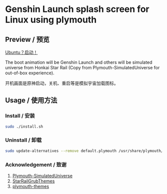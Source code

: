 # Genshin Launch splash screen for Linux using plymouth

## Preview / 预览

[Ubuntu？启动！](https://www.bilibili.com/video/BV1nN411g789)

The boot animation will be Genshin Launch and others will be simulated universe from Honkai Star Rail (Copy from Plymouth-SimulatedUniverse for out-of-box experience).

开机画面是原神启动，关机、重启等是模拟宇宙加载图标。

## Usage / 使用方法

### Install / 安装

``` bash
sudo ./install.sh
```

### Uninstall / 卸载

``` bash
sudo update-alternatives --remove default.plymouth /usr/share/plymouth/themes/GenshinLaunch/GenshinLaunch.plymouth
```

### Acknowledgement / 致谢

1. [Plymouth-SimulatedUniverse](https://github.com/ohaiibuzzle/Plymouth-SimulatedUniverse)
2. [StarRailGrubThemes](https://github.com/voidlhf/StarRailGrubThemes)
3. [plymouth-themes](https://github.com/adi1090x/plymouth-themes)
